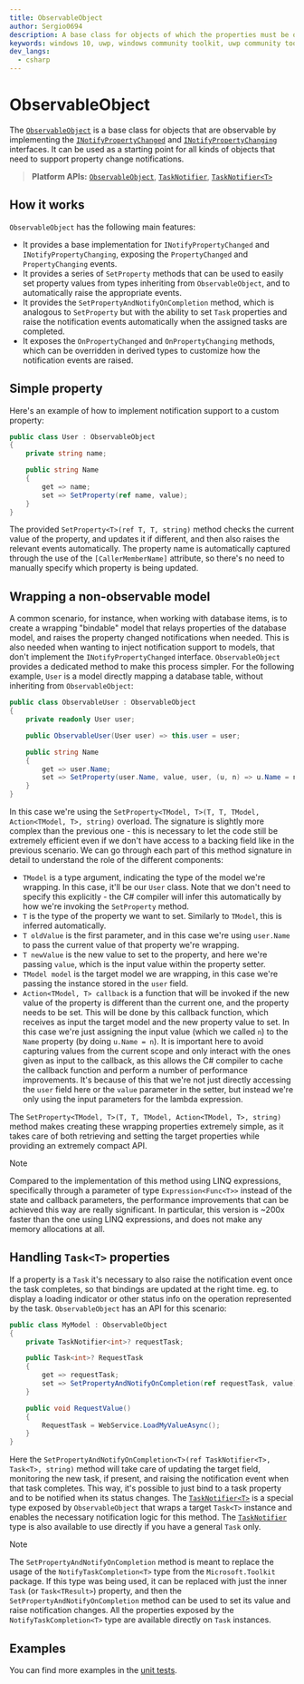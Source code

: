 ```yaml
---
title: ObservableObject
author: Sergio0694
description: A base class for objects of which the properties must be observable
keywords: windows 10, uwp, windows community toolkit, uwp community toolkit, uwp toolkit, mvvm, componentmodel, property changed, notification, binding, net core, net standard
dev_langs:
  - csharp
---
```


# ObservableObject

The [`ObservableObject`](/dotnet/api/microsoft.toolkit.mvvm.componentmodel.ObservableObject) is a base class for objects that are observable by implementing the [`INotifyPropertyChanged`](/dotnet/api/system.componentmodel.inotifypropertychanged) and [`INotifyPropertyChanging`](/dotnet/api/system.componentmodel.inotifypropertychanging) interfaces. It can be used as a starting point for all kinds of objects that need to support property change notifications.

> **Platform APIs:** [`ObservableObject`](/dotnet/api/microsoft.toolkit.mvvm.componentmodel.ObservableObject), [`TaskNotifier`](/dotnet/api/microsoft.toolkit.mvvm.componentmodel.ObservableObject.TaskNotifier), [`TaskNotifier<T>`](/dotnet/api/microsoft.toolkit.mvvm.componentmodel.ObservableObject.TaskNotifier-1)

## How it works

`ObservableObject` has the following main features:

- It provides a base implementation for `INotifyPropertyChanged` and `INotifyPropertyChanging`, exposing the `PropertyChanged` and `PropertyChanging` events.
- It provides a series of `SetProperty` methods that can be used to easily set property values from types inheriting from `ObservableObject`, and to automatically raise the appropriate events.
- It provides the `SetPropertyAndNotifyOnCompletion` method, which is analogous to `SetProperty` but with the ability to set `Task` properties and raise the notification events automatically when the assigned tasks are completed.
- It exposes the `OnPropertyChanged` and `OnPropertyChanging` methods, which can be overridden in derived types to customize how the notification events are raised.

## Simple property

Here's an example of how to implement notification support to a custom property:

```csharp
public class User : ObservableObject
{
    private string name;

    public string Name
    {
        get => name;
        set => SetProperty(ref name, value);
    }
}
```

The provided `SetProperty<T>(ref T, T, string)` method checks the current value of the property, and updates it if different, and then also raises the relevant events automatically. The property name is automatically captured through the use of the `[CallerMemberName]` attribute, so there's no need to manually specify which property is being updated.

## Wrapping a non-observable model

A common scenario, for instance, when working with database items, is to create a wrapping "bindable" model that relays properties of the database model, and raises the property changed notifications when needed. This is also needed when wanting to inject notification support to models, that don't implement the `INotifyPropertyChanged` interface. `ObservableObject` provides a dedicated method to make this process simpler. For the following example, `User` is a model directly mapping a database table, without inheriting from `ObservableObject`:

```csharp
public class ObservableUser : ObservableObject
{
    private readonly User user;

    public ObservableUser(User user) => this.user = user;

    public string Name
    {
        get => user.Name;
        set => SetProperty(user.Name, value, user, (u, n) => u.Name = n);
    }
}
```

In this case we're using the `SetProperty<TModel, T>(T, T, TModel, Action<TModel, T>, string)` overload. The signature is slightly more complex than the previous one - this is necessary to let the code still be extremely efficient even if we don't have access to a backing field like in the previous scenario. We can go through each part of this method signature in detail to understand the role of the different components:

- `TModel` is a type argument, indicating the type of the model we're wrapping. In this case, it'll be our `User` class. Note that we don't need to specify this explicitly - the C# compiler will infer this automatically by how we're invoking the `SetProperty` method.
- `T` is the type of the property we want to set. Similarly to `TModel`, this is inferred automatically.
- `T oldValue` is the first parameter, and in this case we're using `user.Name` to pass the current value of that property we're wrapping.
- `T newValue` is the new value to set to the property, and here we're passing `value`, which is the input value within the property setter.
- `TModel model` is the target model we are wrapping, in this case we're passing the instance stored in the `user` field.
- `Action<TModel, T> callback` is a function that will be invoked if the new value of the property is different than the current one, and the property needs to be set. This will be done by this callback function, which receives as input the target model and the new property value to set. In this case we're just assigning the input value (which we called `n`) to the `Name` property (by doing `u.Name = n`). It is important here to avoid capturing values from the current scope and only interact with the ones given as input to the callback, as this allows the C# compiler to cache the callback function and perform a number of performance improvements. It's because of this that we're not just directly accessing the `user` field here or the `value` parameter in the setter, but instead we're only using the input parameters for the lambda expression.

The `SetProperty<TModel, T>(T, T, TModel, Action<TModel, T>, string)` method makes creating these wrapping properties extremely simple, as it takes care of both retrieving and setting the target properties while providing an extremely compact API.

> [!NOTE]
> Compared to the implementation of this method using LINQ expressions, specifically through a parameter of type `Expression<Func<T>>` instead of the state and callback parameters, the performance improvements that can be achieved this way are really significant. In particular, this version is ~200x faster than the one using LINQ expressions, and does not make any memory allocations at all.

## Handling `Task<T>` properties

If a property is a `Task` it's necessary to also raise the notification event once the task completes, so that bindings are updated at the right time. eg. to display a loading indicator or other status info on the operation represented by the task. `ObservableObject` has an API for this scenario:

```csharp
public class MyModel : ObservableObject
{
    private TaskNotifier<int>? requestTask;

    public Task<int>? RequestTask
    {
        get => requestTask;
        set => SetPropertyAndNotifyOnCompletion(ref requestTask, value);
    }

    public void RequestValue()
    {
        RequestTask = WebService.LoadMyValueAsync();
    }
}
```

Here the `SetPropertyAndNotifyOnCompletion<T>(ref TaskNotifier<T>, Task<T>, string)` method will take care of updating the target field, monitoring the new task, if present, and raising the notification event when that task completes. This way, it's possible to just bind to a task property and to be notified when its status changes. The [`TaskNotifier<T>`](/dotnet/api/microsoft.toolkit.mvvm.componentmodel.ObservableObject.TaskNotifier-1) is a special type exposed by `ObservableObject` that wraps a target `Task<T>` instance and enables the necessary notification logic for this method. The [`TaskNotifier`](/dotnet/api/microsoft.toolkit.mvvm.componentmodel.ObservableObject.TaskNotifier) type is also available to use directly if you have a general `Task` only.

> [!NOTE]
> The `SetPropertyAndNotifyOnCompletion` method is meant to replace the usage of the `NotifyTaskCompletion<T>` type from the `Microsoft.Toolkit` package. If this type was being used, it can be replaced with just the inner `Task` (or `Task<TResult>`) property, and then the `SetPropertyAndNotifyOnCompletion` method can be used to set its value and raise notification changes. All the properties exposed by the `NotifyTaskCompletion<T>` type are available directly on `Task` instances.

## Examples

You can find more examples in the [unit tests](https://github.com/windows-toolkit/WindowsCommunityToolkit/blob/rel/7.0.0/UnitTests/UnitTests.Shared/Mvvm).
